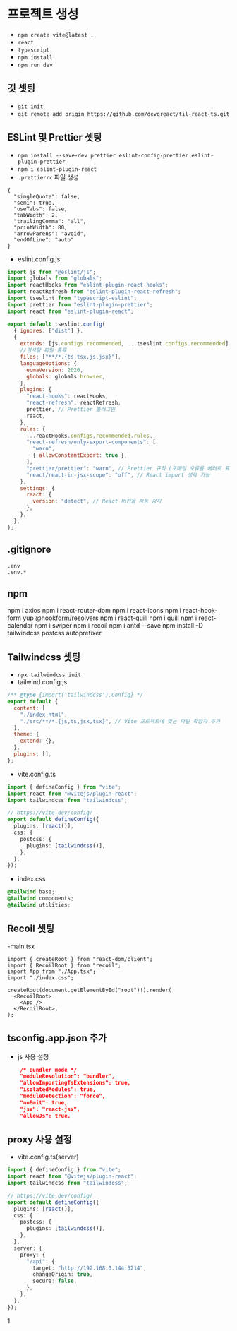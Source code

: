# 프로젝트 생성

- `npm create vite@latest .`
- `react`
- `typescript`
- `npm install`
- `npm run dev`

## 깃 셋팅

- `git init`
- `git remote add origin https://github.com/devgreact/til-react-ts.git`

## ESLint 및 Prettier 셋팅

- `npm install --save-dev prettier eslint-config-prettier eslint-plugin-prettier`
- `npm i eslint-plugin-react`
- `.prettierrc` 파일 생성

```
{
  "singleQuote": false,
  "semi": true,
  "useTabs": false,
  "tabWidth": 2,
  "trailingComma": "all",
  "printWidth": 80,
  "arrowParens": "avoid",
  "endOfLine": "auto"
}
```

- eslint.config.js

```js
import js from "@eslint/js";
import globals from "globals";
import reactHooks from "eslint-plugin-react-hooks";
import reactRefresh from "eslint-plugin-react-refresh";
import tseslint from "typescript-eslint";
import prettier from "eslint-plugin-prettier";
import react from "eslint-plugin-react";

export default tseslint.config(
  { ignores: ["dist"] },
  {
    extends: [js.configs.recommended, ...tseslint.configs.recommended],
    //검사할 파일 종류
    files: ["**/*.{ts,tsx,js,jsx}"],
    languageOptions: {
      ecmaVersion: 2020,
      globals: globals.browser,
    },
    plugins: {
      "react-hooks": reactHooks,
      "react-refresh": reactRefresh,
      prettier, // Prettier 플러그인
      react,
    },
    rules: {
      ...reactHooks.configs.recommended.rules,
      "react-refresh/only-export-components": [
        "warn",
        { allowConstantExport: true },
      ],
      "prettier/prettier": "warn", // Prettier 규칙 (포매팅 오류를 에러로 표시)
      "react/react-in-jsx-scope": "off", // React import 생략 가능
    },
    settings: {
      react: {
        version: "detect", // React 버전을 자동 감지
      },
    },
  },
);
```

## .gitignore

```
.env
.env.*
```

## npm

npm i axios
npm i react-router-dom
npm i react-icons
npm i react-hook-form yup @hookform/resolvers
npm i react-quill
npm i quill
npm i react-calendar
npm i swiper
npm i recoil
npm i antd --save
npm install -D tailwindcss postcss autoprefixer

## Tailwindcss 셋팅

- `npx tailwindcss init`
- tailwind.config.js

```js
/** @type {import('tailwindcss').Config} */
export default {
  content: [
    "./index.html",
    "./src/**/*.{js,ts,jsx,tsx}", // Vite 프로젝트에 맞는 파일 확장자 추가
  ],
  theme: {
    extend: {},
  },
  plugins: [],
};
```

- vite.config.ts

```ts
import { defineConfig } from "vite";
import react from "@vitejs/plugin-react";
import tailwindcss from "tailwindcss";

// https://vite.dev/config/
export default defineConfig({
  plugins: [react()],
  css: {
    postcss: {
      plugins: [tailwindcss()],
    },
  },
});
```

- index.css

```css
@tailwind base;
@tailwind components;
@tailwind utilities;
```

## Recoil 셋팅

-main.tsx

```tsx
import { createRoot } from "react-dom/client";
import { RecoilRoot } from "recoil";
import App from "./App.tsx";
import "./index.css";

createRoot(document.getElementById("root")!).render(
  <RecoilRoot>
    <App />
  </RecoilRoot>,
);
```

## tsconfig.app.json 추가

- js 사용 설정

```json
    /* Bundler mode */
    "moduleResolution": "bundler",
    "allowImportingTsExtensions": true,
    "isolatedModules": true,
    "moduleDetection": "force",
    "noEmit": true,
    "jsx": "react-jsx",
    "allowJs": true,
```

## proxy 사용 설정

- vite.config.ts(server)

```ts
import { defineConfig } from "vite";
import react from "@vitejs/plugin-react";
import tailwindcss from "tailwindcss";

// https://vite.dev/config/
export default defineConfig({
  plugins: [react()],
  css: {
    postcss: {
      plugins: [tailwindcss()],
    },
  },
  server: {
    proxy: {
      "/api": {
        target: "http://192.168.0.144:5214",
        changeOrigin: true,
        secure: false,
      },
    },
  },
});
```

1
